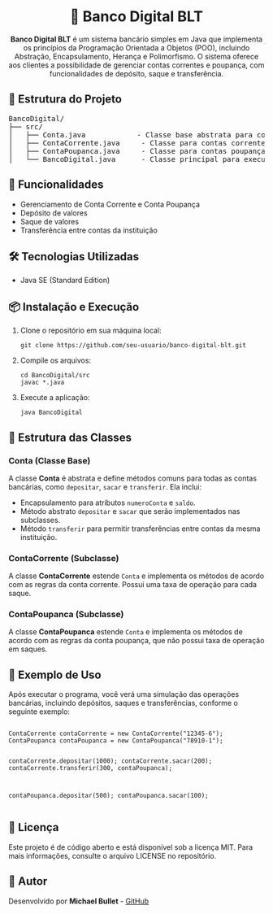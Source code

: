 <!DOCTYPE html>
<html lang="en">
<head>
    <meta charset="UTF-8">
    <meta name="viewport" content="width=device-width, initial-scale=1.0">
   
</head>
<body>

<h1 align="center">🏦 Banco Digital BLT</h1>

<p align="center">
    <strong>Banco Digital BLT</strong> é um sistema bancário simples em Java que implementa os princípios da Programação Orientada a Objetos (POO), incluindo Abstração, Encapsulamento, Herança e Polimorfismo. O sistema oferece aos clientes a possibilidade de gerenciar contas correntes e poupança, com funcionalidades de depósito, saque e transferência.
</p>

<h2>📁 Estrutura do Projeto</h2>
<pre>
BancoDigital/
├── src/
│   ├── Conta.java            - Classe base abstrata para contas bancárias
│   ├── ContaCorrente.java     - Classe para contas correntes com taxa de operação
│   ├── ContaPoupanca.java     - Classe para contas poupança
│   └── BancoDigital.java      - Classe principal para execução do programa
</pre>

<h2>🚀 Funcionalidades</h2>
<ul>
    <li>Gerenciamento de Conta Corrente e Conta Poupança</li>
    <li>Depósito de valores</li>
    <li>Saque de valores</li>
    <li>Transferência entre contas da instituição</li>
</ul>

<h2>🛠️ Tecnologias Utilizadas</h2>
<ul>
    <li>Java SE (Standard Edition)</li>
</ul>

<h2>📦 Instalação e Execução</h2>
<ol>
    <li>Clone o repositório em sua máquina local:
        <pre><code>git clone https://github.com/seu-usuario/banco-digital-blt.git</code></pre>
    </li>
    <li>Compile os arquivos:
        <pre><code>cd BancoDigital/src
javac *.java</code></pre>
    </li>
    <li>Execute a aplicação:
        <pre><code>java BancoDigital</code></pre>
    </li>
</ol>

<h2>📂 Estrutura das Classes</h2>

<h3>Conta (Classe Base)</h3>
<p>A classe <strong>Conta</strong> é abstrata e define métodos comuns para todas as contas bancárias, como <code>depositar</code>, <code>sacar</code> e <code>transferir</code>. Ela inclui:</p>
<ul>
    <li>Encapsulamento para atributos <code>numeroConta</code> e <code>saldo</code>.</li>
    <li>Método abstrato <code>depositar</code> e <code>sacar</code> que serão implementados nas subclasses.</li>
    <li>Método <code>transferir</code> para permitir transferências entre contas da mesma instituição.</li>
</ul>

<h3>ContaCorrente (Subclasse)</h3>
<p>A classe <strong>ContaCorrente</strong> estende <code>Conta</code> e implementa os métodos de acordo com as regras da conta corrente. Possui uma taxa de operação para cada saque.</p>

<h3>ContaPoupanca (Subclasse)</h3>
<p>A classe <strong>ContaPoupanca</strong> estende <code>Conta</code> e implementa os métodos de acordo com as regras da conta poupança, que não possui taxa de operação em saques.</p>

<h2>🔄 Exemplo de Uso</h2>
<p>Após executar o programa, você verá uma simulação das operações bancárias, incluindo depósitos, saques e transferências, conforme o seguinte exemplo:</p>
<pre><code>
ContaCorrente contaCorrente = new ContaCorrente("12345-6");
ContaPoupanca contaPoupanca = new ContaPoupanca("78910-1");

contaCorrente.depositar(1000);
contaCorrente.sacar(200);
contaCorrente.transferir(300, contaPoupanca);

contaPoupanca.depositar(500);
contaPoupanca.sacar(100);
</code></pre>

<h2>📄 Licença</h2>
<p>Este projeto é de código aberto e está disponível sob a licença MIT. Para mais informações, consulte o arquivo LICENSE no repositório.</p>

<h2>👤 Autor</h2>
<p>Desenvolvido por <strong>Michael Bullet</strong> - <a href="https://github.com/BulletDEV">GitHub</a></p>

</body>
</html>
